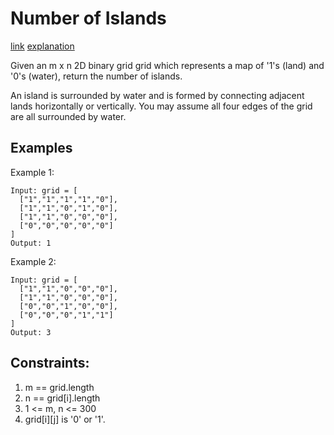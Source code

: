 # Number of Islands 

[link](https://leetcode.com/problems/number-of-islands/)
[explanation](https://leetcode.com/problems/number-of-islands/discuss/429842/JavaScript-DFS-Commented-Thought-Process-Beats-100-Time-and-Space)

Given an m x n 2D binary grid grid which represents a map of '1's (land) and '0's (water), return the number of islands.

An island is surrounded by water and is formed by connecting adjacent lands horizontally or vertically. You may assume all four edges of the grid are all surrounded by water.

## Examples

Example 1:

```
Input: grid = [
  ["1","1","1","1","0"],
  ["1","1","0","1","0"],
  ["1","1","0","0","0"],
  ["0","0","0","0","0"]
]
Output: 1
```

Example 2:

```
Input: grid = [
  ["1","1","0","0","0"],
  ["1","1","0","0","0"],
  ["0","0","1","0","0"],
  ["0","0","0","1","1"]
]
Output: 3
```


## Constraints:
1. m == grid.length
2. n == grid[i].length
3. 1 <= m, n <= 300
4. grid[i][j] is '0' or '1'.
